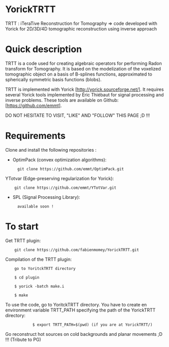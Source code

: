 # YorickTRTT
TRTT : iTeraTive Reconstruction for Tomography => code developed with Yorick for 2D/3D/4D tomographic reconstruction using inverse approach

# Quick description
TRTT is a code used for creating algebraic operators for performing Radon transform for Tomography. It is based on the modelization of the voxelized tomographic object on a basis of B-splines functions, approximated to spherically symmetric basis functions (blobs).

TRTT is implemented with Yorick [http://yorick.sourceforge.net/]. It requires several Yorick tools implemented by Éric Thiébaut for signal processing and inverse problems. These tools are available on Github: [https://github.com/emmt]. 

DO NOT HESITATE TO VISIT, "LIKE" AND "FOLLOW" THIS PAGE ;D !!!

# Requirements

Clone and install the following repositories :

- OptimPack (convex optimization algorithms): 

  		git clone https://github.com/emmt/OptimPack.git

YTotvar (Edge-preserving regularization for Yorick): 
  		  
		git clone https://github.com/emmt/YTotVar.git

- SPL (Signal Processing Library): 
  		  
		available soon !

# To start
Get TRTT plugin:

		git clone https://github.com/fabienmomey/YorickTRTT.git

Compilation of the TRTT plugin:
	     
		go to YoritckTRTT directory

		$ cd plugin

		$ yorick -batch make.i

		$ make
		
To use the code, go to YoritckTRTT directory. You have to create en environment variable TRTT_PATH specifying the path of the YorickTRTT directory:

     	     	$ export TRTT_PATH=$(pwd) (if you are at YorickTRTT/)

Go reconstruct hot sources on cold backgrounds and planar movements ;D !!! (Tribute to PG)
